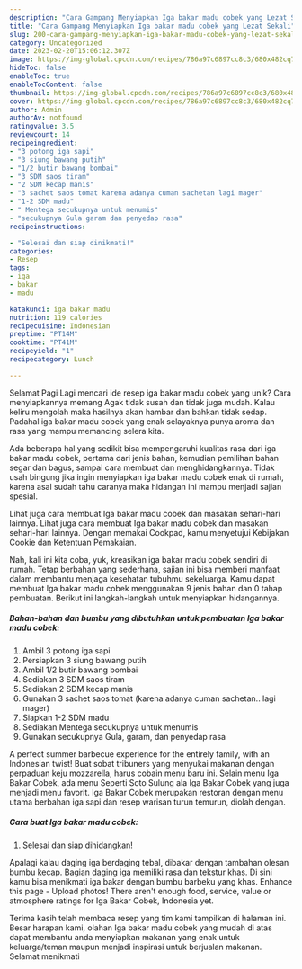 ```yaml
---
description: "Cara Gampang Menyiapkan Iga bakar madu cobek yang Lezat Sekali"
title: "Cara Gampang Menyiapkan Iga bakar madu cobek yang Lezat Sekali"
slug: 200-cara-gampang-menyiapkan-iga-bakar-madu-cobek-yang-lezat-sekali
category: Uncategorized
date: 2023-02-20T15:06:12.307Z
image: https://img-global.cpcdn.com/recipes/786a97c6897cc8c3/680x482cq70/iga-bakar-madu-cobek-foto-resep-utama.jpg
hideToc: false
enableToc: true
enableTocContent: false
thumbnail: https://img-global.cpcdn.com/recipes/786a97c6897cc8c3/680x482cq70/iga-bakar-madu-cobek-foto-resep-utama.jpg
cover: https://img-global.cpcdn.com/recipes/786a97c6897cc8c3/680x482cq70/iga-bakar-madu-cobek-foto-resep-utama.jpg
author: Admin
authorAv: notfound
ratingvalue: 3.5
reviewcount: 14
recipeingredient:
- "3 potong iga sapi"
- "3 siung bawang putih"
- "1/2 butir bawang bombai"
- "3 SDM saos tiram"
- "2 SDM kecap manis"
- "3 sachet saos tomat karena adanya cuman sachetan lagi mager"
- "1-2 SDM madu"
- " Mentega secukupnya untuk menumis"
- "secukupnya Gula garam dan penyedap rasa"
recipeinstructions:

- "Selesai dan siap dinikmati!"
categories:
- Resep
tags:
- iga
- bakar
- madu

katakunci: iga bakar madu 
nutrition: 119 calories
recipecuisine: Indonesian
preptime: "PT14M"
cooktime: "PT41M"
recipeyield: "1"
recipecategory: Lunch

---
```



Selamat Pagi Lagi mencari ide resep iga bakar madu cobek yang unik? Cara menyiapkannya memang Agak tidak susah dan tidak juga mudah. Kalau keliru mengolah maka hasilnya akan hambar dan bahkan tidak sedap. Padahal iga bakar madu cobek yang enak selayaknya punya aroma dan rasa yang mampu memancing selera kita.


Ada beberapa hal yang sedikit bisa mempengaruhi kualitas rasa dari iga bakar madu cobek, pertama dari jenis bahan, kemudian pemilihan bahan segar dan bagus, sampai cara membuat dan menghidangkannya. Tidak usah bingung jika ingin menyiapkan iga bakar madu cobek enak di rumah, karena asal sudah tahu caranya maka hidangan ini mampu menjadi sajian spesial.

Lihat juga cara membuat Iga bakar madu cobek dan masakan sehari-hari lainnya. Lihat juga cara membuat Iga bakar madu cobek dan masakan sehari-hari lainnya. Dengan memakai Cookpad, kamu menyetujui Kebijakan Cookie dan Ketentuan Pemakaian.


Nah, kali ini kita coba, yuk, kreasikan iga bakar madu cobek sendiri di rumah. Tetap berbahan yang sederhana, sajian ini bisa memberi manfaat dalam membantu menjaga kesehatan tubuhmu sekeluarga. Kamu dapat membuat Iga bakar madu cobek menggunakan 9 jenis bahan dan 0 tahap pembuatan. Berikut ini langkah-langkah untuk menyiapkan hidangannya.

<!--inarticleads1-->

##### Bahan-bahan dan bumbu yang dibutuhkan untuk pembuatan Iga bakar madu cobek:

1. Ambil 3 potong iga sapi
1. Persiapkan 3 siung bawang putih
1. Ambil 1/2 butir bawang bombai
1. Sediakan 3 SDM saos tiram
1. Sediakan 2 SDM kecap manis
1. Gunakan 3 sachet saos tomat (karena adanya cuman sachetan.. lagi mager)
1. Siapkan 1-2 SDM madu
1. Sediakan  Mentega secukupnya untuk menumis
1. Gunakan secukupnya Gula, garam, dan penyedap rasa


A perfect summer barbecue experience for the entirely family, with an Indonesian twist! Buat sobat tribuners yang menyukai makanan dengan perpaduan keju mozzarella, harus cobain menu baru ini. Selain menu Iga Bakar Cobek, ada menu Seperti Soto Sulung ala Iga Bakar Cobek yang juga menjadi menu favorit. Iga Bakar Cobek merupakan restoran dengan menu utama berbahan iga sapi dan resep warisan turun temurun, diolah dengan. 

<!--inarticleads2-->

##### Cara buat Iga bakar madu cobek:


1. Selesai dan siap dihidangkan!

Apalagi kalau daging iga berdaging tebal, dibakar dengan tambahan olesan bumbu kecap. Bagian daging iga memiliki rasa dan tekstur khas. Di sini kamu bisa menikmati iga bakar dengan bumbu barbeku yang khas. Enhance this page - Upload photos! There aren&#39;t enough food, service, value or atmosphere ratings for Iga Bakar Cobek, Indonesia yet. 

Terima kasih telah membaca resep yang tim kami tampilkan di halaman ini. Besar harapan kami, olahan Iga bakar madu cobek yang mudah di atas dapat membantu anda menyiapkan makanan yang enak untuk keluarga/teman maupun menjadi inspirasi untuk berjualan makanan. Selamat menikmati
